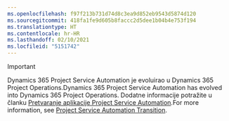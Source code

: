 ```yaml
---
ms.openlocfilehash: f97f213b731d74d8c3ea9d852eb9543d5874d120
ms.sourcegitcommit: 418fa1fe9d605b8faccc2d5dee1b04b4e753f194
ms.translationtype: HT
ms.contentlocale: hr-HR
ms.lasthandoff: 02/10/2021
ms.locfileid: "5151742"
---
```

> [!IMPORTANT]
> <span data-ttu-id="42136-101">Dynamics 365 Project Service Automation je evoluirao u Dynamics 365 Project Operations.</span><span class="sxs-lookup"><span data-stu-id="42136-101">Dynamics 365 Project Service Automation has evolved into Dynamics 365 Project Operations.</span></span> <span data-ttu-id="42136-102">Dodatne informacije potražite u članku [Pretvaranje aplikacije Project Service Automation](https://dynamics.microsoft.com/en-us/project-service-automation/overview/).</span><span class="sxs-lookup"><span data-stu-id="42136-102">For more information, see [Project Service Automation Transition](https://dynamics.microsoft.com/en-us/project-service-automation/overview/).</span></span>
